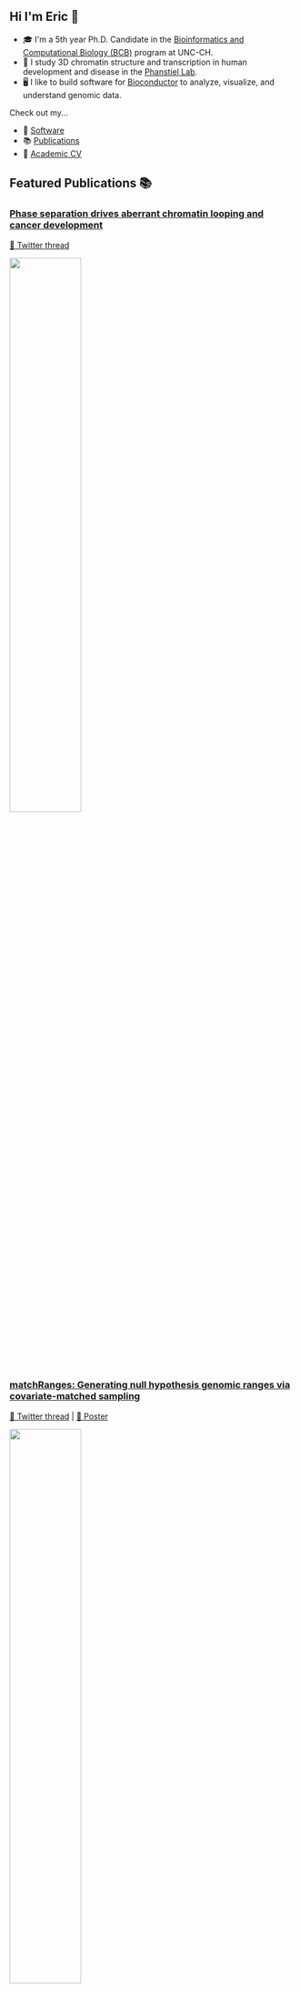 ## Hi I'm Eric 👋

* 🎓 I'm a 5th year Ph.D. Candidate in the [Bioinformatics and Computational Biology (BCB)](https://bcb.unc.edu/) program at UNC-CH.
* 🔬 I study 3D chromatin structure and transcription in human development and disease in the [Phanstiel Lab](http://phanstiel-lab.med.unc.edu/).
* 🖥 I like to build software for [Bioconductor](https://www.bioconductor.org/) to analyze, visualize, and understand genomic data.

Check out my...

* 💾 [Software](https://github.com/EricSDavis?tab=repositories)
* 📚 [Publications](https://orcid.org/0000-0003-4051-3217)
* 📜 [Academic CV](https://ericscottdavis.com/img/20220224_Eric_Davis_CV.pdf)

## Featured Publications 📚

### [Phase separation drives aberrant chromatin looping and cancer development](https://t.co/FuYhTI65U9)
[🧵 Twitter thread](https://twitter.com/dphansti/status/1407736570636124177)

<img src="https://user-images.githubusercontent.com/31807001/184515508-39e0b56b-b665-4498-b2bf-655d66083533.png" width=50% />

### [matchRanges: Generating null hypothesis genomic ranges via covariate-matched sampling](https://t.co/Ggw3RK7Wp5)
[🧵 Twitter thread](https://twitter.com/mikelove/status/1557334149459021826) | 
[🙌 Poster](https://f1000research.com/posters/10-743)

<img src="https://user-images.githubusercontent.com/31807001/184515949-7dee06c0-0cbe-4e59-8f42-172339c402b4.png" width=50% />

### [3D Chromatin Structure in Chondrocytes Identifies Putative Osteoarthritis Risk Genes](https://www.biorxiv.org/content/10.1101/2022.05.16.492146v1)
[🧵 Twitter thread](https://twitter.com/dphansti/status/1529528431930527744)

<img src="https://user-images.githubusercontent.com/31807001/184516809-0c2c14de-b269-4be3-818d-93d1449bb455.png" width=50% />

## GitHub statistics 📊

[![Eric's GitHub languages](https://github-readme-stats.vercel.app/api/top-langs?username=EricSDavis&layout=compact&hide=html,CSS&langs_count=10)](https://github.com/anuraghazra/github-readme-stats)

[![Eric's GitHub stats](https://github-readme-stats.vercel.app/api?username=EricSDavis&show_icons=true&include_all_commits=true&count_private=true)](https://github.com/anuraghazra/github-readme-stats)

## [Bioconductor](https://bioconductor.org) contributions 🎶

| Package | BioC-devel | BioC-release |
|----------------:|:----------------:|:----------------:|
| [_nullranges_](https://nullranges.github.io/nullranges/) | [![](http://bioconductor.org/shields/build/devel/bioc/nullranges.svg)](http://bioconductor.org/checkResults/devel/bioc-LATEST/nullranges) |[![](http://bioconductor.org/shields/build/release/bioc/nullranges.svg)](http://bioconductor.org/checkResults/release/bioc-LATEST/nullranges) |
| [_nullrangesData_](https://github.com/nullranges/nullrangesData) | [![](http://bioconductor.org/shields/build/devel/data-experiment/nullrangesData.svg)](http://bioconductor.org/checkResults/devel/data-experiment-LATEST/nullrangesData) | [![](http://bioconductor.org/shields/build/release/data-experiment/nullrangesData.svg)](http://bioconductor.org/checkResults/release/data-experiment-LATEST/nullrangesData) | N/A |
| [_plotgardener_](https://phanstiellab.github.io/plotgardener/) | [![](http://bioconductor.org/shields/build/devel/bioc/plotgardener.svg)](http://bioconductor.org/checkResults/devel/bioc-LATEST/plotgardener) | [![](http://bioconductor.org/shields/build/release/bioc/plotgardener.svg)](http://bioconductor.org/checkResults/release/bioc-LATEST/plotgardener) |

## Bioinformatic Pipelines 🧬
| Pipeline | Data type(s) | Latest Version |
|---------:|:-------------|:--------------:|
| [_dietJuicer_](https://github.com/EricSDavis/dietJuicer) | Hi-C, Micro-C | [1.0.0](https://github.com/EricSDavis/dietJuicer/releases/tag/1.0.0) |
| [_MicroC_](https://github.com/EricSDavis/MicroC) | Hi-C, Micro-C | TBD |
| [_bagPipes_](https://github.com/ksmetz/bagPipes) | RNA-seq, ChIP-seq, ATAC-seq, CUT&RUN | TBD |
